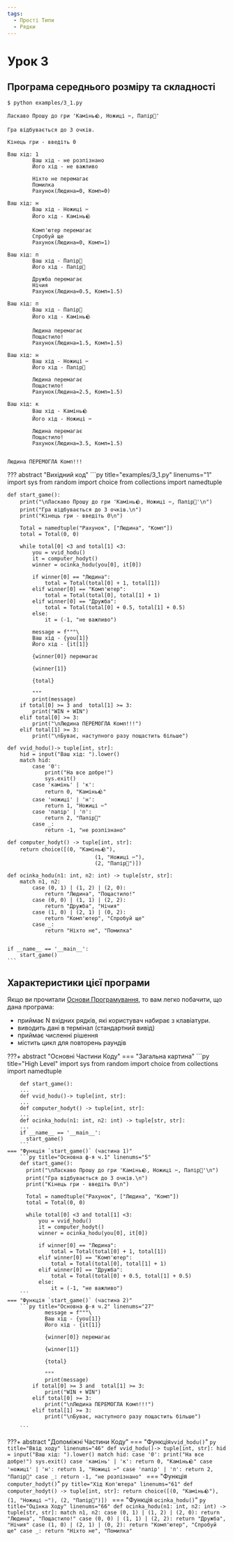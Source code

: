 ```yaml
---
tags:
  - Прості Типи
  - Рядки
---
```


# Урок 3

## Програма середнього розміру та складності

<!-- termynal -->
```
$ python examples/3_1.py

Ласкаво Прошу до гри 'Камінь🪨, Ножиці ✂️, Папір📜'

Гра відбувається до 3 очків.

Кінець гри - введіть 0

Ваш хід: 1
        Ваш хід - не розпізнано
        Його хід - не важливо
        
        Ніхто не перемагає
        Помилка
        Рахунок(Людина=0, Комп=0)
        
Ваш хід: н
        Ваш хід - Ножиці ✂
        Його хід - Камінь🪨
        
        Комп'ютер перемагає
        Спробуй ще
        Рахунок(Людина=0, Комп=1)
        
Ваш хід: п
        Ваш хід - Папір📜
        Його хід - Папір📜
        
        Дружба перемагає
        Нічия
        Рахунок(Людина=0.5, Комп=1.5)
        
Ваш хід: п
        Ваш хід - Папір📜
        Його хід - Камінь🪨
        
        Людина перемагає
        Пощастило!
        Рахунок(Людина=1.5, Комп=1.5)
        
Ваш хід: н
        Ваш хід - Ножиці ✂
        Його хід - Папір📜
        
        Людина перемагає
        Пощастило!
        Рахунок(Людина=2.5, Комп=1.5)
        
Ваш хід: к
        Ваш хід - Камінь🪨
        Його хід - Ножиці ✂
        
        Людина перемагає
        Пощастило!
        Рахунок(Людина=3.5, Комп=1.5)
        

Людина ПЕРЕМОГЛА Комп!!!
```

??? abstract "Вихідний код"
    ```py title="examples/3_1.py" linenums="1"
    import sys
    from random import choice
    from collections import namedtuple

    def start_game():
        print("\nЛаскаво Прошу до гри 'Камінь🪨, Ножиці ✂️, Папір📜'\n")
        print("Гра відбувається до 3 очків.\n")
        print("Кінець гри - введіть 0\n")
        
        Total = namedtuple("Рахунок", ["Людина", "Комп"])
        total = Total(0, 0)
        
        while total[0] <3 and total[1] <3:
            you = vvid_hodu()
            it = computer_hodyt()
            winner = ocinka_hodu(you[0], it[0])
            
            if winner[0] == "Людина":
                total = Total(total[0] + 1, total[1])
            elif winner[0] == "Комп'ютер":
                total = Total(total[0], total[1] + 1)
            elif winner[0] == "Дружба":
                total = Total(total[0] + 0.5, total[1] + 0.5)
            else:
                it = (-1, "не важливо")
            
            message = f"""\
            Ваш хід - {you[1]}
            Його хід - {it[1]}
            
            {winner[0]} перемагає

            {winner[1]}

            {total}

            """
            print(message)
        if total[0] >= 3 and  total[1] >= 3:
            print("WIN + WIN")
        elif total[0] >= 3:
            print("\nЛюдина ПЕРЕМОГЛА Комп!!!")
        elif total[1] >= 3:
            print("\nБуває, наступного разу пощастить більше")

    def vvid_hodu()-> tuple[int, str]:
        hid = input("Ваш хід: ").lower()
        match hid:
            case '0':
                print("На все добре!")
                sys.exit()
            case 'камінь' | 'к':
                return 0, "Камінь🪨"
            case 'ножиці' | 'н':
                return 1, "Ножиці ✂"
            case 'папір' | 'п':
                return 2, "Папір📜"
            case _:
                return -1, "не розпізнано"

    def computer_hodyt() -> tuple[int, str]:
        return choice([(0, "Камінь🪨"),
                                (1, "Ножиці ✂"),
                                (2, "Папір📜")])

    def ocinka_hodu(n1: int, n2: int) -> tuple[str, str]:
        match n1, n2:
            case (0, 1) | (1, 2) | (2, 0):
                return "Людина", "Пощастило!"
            case (0, 0) | (1, 1) | (2, 2):
                return "Дружба", "Нічия"
            case (1, 0) | (2, 1) | (0, 2):
                return "Комп'ютер", "Спробуй ще"
            case _:
                return "Ніхто не", "Помилка"


    if __name__ == '__main__':
        start_game()
    ```

## Характеристики цієї програми
Якщо ви прочитали [Основи Програмування](../fundamentals.md#input-and-output-aka-io), то вам легко побачити, що дана програма:

- приймає N вхідних рядків, які користувач набирає з клавіатури.
- виводить дані в термінал (стандартний вивід)
- приймає численні рішення
- містить цикл для повторень раундів

???+ abstract "Основні Частини Коду"
    === "Загальна картина"
        ```py title="High Level"
        import sys
        from random import choice
        from collections import namedtuple

        def start_game():
        ...
        def vvid_hodu()-> tuple[int, str]:
        ...
        def computer_hodyt() -> tuple[int, str]:
        ...
        def ocinka_hodu(n1: int, n2: int) -> tuple[str, str]:
        ...
        if __name__ == '__main__':
          start_game()
        ```
    === "Функція `start_game()` (частина 1)"
        ```py title="Основна ф-я ч.1" linenums="5"
        def start_game():
          print("\nЛаскаво Прошу до гри 'Камінь🪨, Ножиці ✂️, Папір📜'\n")
          print("Гра відбувається до 3 очків.\n")
          print("Кінець гри - введіть 0\n")
          
          Total = namedtuple("Рахунок", ["Людина", "Комп"])
          total = Total(0, 0)
          
          while total[0] <3 and total[1] <3:
              you = vvid_hodu()
              it = computer_hodyt()
              winner = ocinka_hodu(you[0], it[0])
              
              if winner[0] == "Людина":
                  total = Total(total[0] + 1, total[1])
              elif winner[0] == "Комп'ютер":
                  total = Total(total[0], total[1] + 1)
              elif winner[0] == "Дружба":
                  total = Total(total[0] + 0.5, total[1] + 0.5)
              else:
                  it = (-1, "не важливо")
        ```
    === "Функція `start_game()` (частина 2)"
        ```py title="Основна ф-я ч.2" linenums="27"
                message = f"""\
                Ваш хід - {you[1]}
                Його хід - {it[1]}
                
                {winner[0]} перемагає

                {winner[1]}

                {total}

                """
                print(message)
            if total[0] >= 3 and  total[1] >= 3:
                print("WIN + WIN")
            elif total[0] >= 3:
                print("\nЛюдина ПЕРЕМОГЛА Комп!!!")
            elif total[1] >= 3:
                print("\nБуває, наступного разу пощастить більше")

        ```

???+ abstract "Допоміжні Частини Коду"
    === "Функція`vvid_hodu()`"
        ```py title="Ввід ходу" linenums="46"
        def vvid_hodu()-> tuple[int, str]:
          hid = input("Ваш хід: ").lower()
          match hid:
              case '0':
                  print("На все добре!")
                  sys.exit()
              case 'камінь' | 'к':
                  return 0, "Камінь🪨"
              case 'ножиці' | 'н':
                  return 1, "Ножиці ✂"
              case 'папір' | 'п':
                  return 2, "Папір📜"
              case _:
                  return -1, "не розпізнано"
        ```
    === "Функція `computer_hodyt()`"
        ```py title="Хід Коп'ютера" linenums="61"
        def computer_hodyt() -> tuple[int, str]:
          return choice([(0, "Камінь🪨"),
                                  (1, "Ножиці ✂"),
                                  (2, "Папір📜")])
        ```
    === "Функція `ocinka_hodu()`"
        ```py title="Оцінка Ходу" linenums="66"
        def ocinka_hodu(n1: int, n2: int) -> tuple[str, str]:
          match n1, n2:
              case (0, 1) | (1, 2) | (2, 0):
                  return "Людина", "Пощастило!"
              case (0, 0) | (1, 1) | (2, 2):
                  return "Дружба", "Нічия"
              case (1, 0) | (2, 1) | (0, 2):
                  return "Комп'ютер", "Спробуй ще"
              case _:
                  return "Ніхто не", "Помилка"
        ```